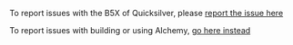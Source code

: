 To report issues with the B5X of Quicksilver, please [report the issue here](http://code.google.com/p/blacktree-quicksilver/issues/list)

To report issues with building or using Alchemy, [go here instead](http://code.google.com/p/blacktree-alchemy/issues/list)